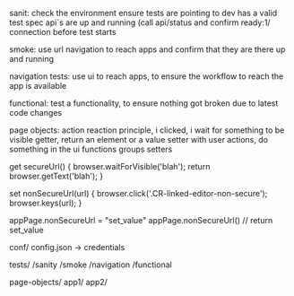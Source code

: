 sanit:
	check the environment
	ensure tests are pointing to dev
	has a valid test spec
	api`s are up and running (call api/status and confirm ready:1/ connection before test starts

smoke:
	use url navigation to reach apps and confirm that they are there up and running

navigation tests:
	use ui to reach apps, to ensure the workflow to reach the app is available

functional:
	test a functionality, to ensure nothing got broken due to latest code changes

page objects:
	action reaction principle, i clicked, i wait for something to be visible
	getter, return an element or a value
	setter with user actions, do something in the ui
	functions groups setters

get secureUrl() {
    browser.waitForVisible('blah');
    return browser.getText('blah');
  }

  set nonSecureUrl(url) {
    browser.click('.CR-linked-editor-non-secure');
    browser.keys(url);
  }

  appPage.nonSecureUrl = "set_value"
  appPage.nonSecureUrl() // return set_value




conf/
	config.json -> credentials

tests/
	/sanity
	/smoke
	/navigation
	/functional

page-objects/
	app1/
	app2/